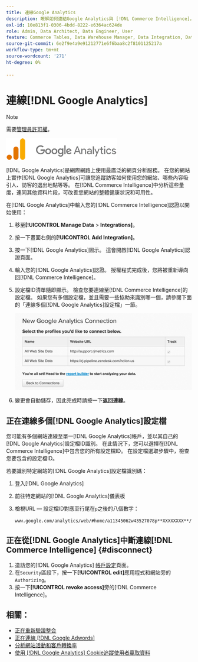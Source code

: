 ```yaml
---
title: 連線Google Analytics
description: 瞭解如何連結Google Analytics與 [!DNL Commerce Intelligence]。
exl-id: 10e813f1-0306-4bdd-8222-e6364ac624de
role: Admin, Data Architect, Data Engineer, User
feature: Commerce Tables, Data Warehouse Manager, Data Integration, Data Import/Export
source-git-commit: 6e2f9e4a9e91212771e6f6baa8c2f8101125217a
workflow-type: tm+mt
source-wordcount: '271'
ht-degree: 0%

---
```


# 連線[!DNL Google Analytics]

>[!NOTE]
>
>需要[管理員許可權](../../../administrator/user-management/user-management.md)。

![](../../../assets/google-analytics-logo.png)

[!DNL Google Analytics]是網際網路上使用最廣泛的網頁分析服務。 在您的網站上實作[!DNL Google Analytics]可讓您追蹤訪客如何使用您的網站、哪些內容吸引人、訪客的退出地點等等。 在[!DNL Commerce Intelligence]中分析這些量度，連同其他資料片段，可改善您網站的整體健康狀況和可用性。

在[!DNL Google Analytics]中輸入您的[!DNL Commerce Intelligence]認證以開始使用：

1. 移至&#x200B;**[!UICONTROL Manage Data** > **Integrations]**。

1. 按一下畫面右側的&#x200B;**[!UICONTROL Add Integration]**。

1. 按一下[!DNL Google Analytics]圖示。 這會開啟[!DNL Google Analytics]認證頁面。

1. 輸入您的[!DNL Google Analytics]認證。 授權程式完成後，您將被重新導向回[!DNL Commerce Intelligence]。

1. 設定檔ID清單隨即顯示。 檢查您要連線至[!DNL Commerce Intelligence]的設定檔。 如果您有多個設定檔，並且需要一些協助來識別哪一個，請參閱下面的「連線多個[!DNL Google Analytics]設定檔」一節。

   ![](../../../assets/list-profile-id.png)<!--{: width="600px"}-->

1. 變更會自動儲存，因此完成時請按一下&#x200B;**返回連線**。

## 正在連線多個[!DNL Google Analytics]設定檔

您可能有多個網站連線至單一[!DNL Google Analytics]帳戶，並以其自己的[!DNL Google Analytics]設定檔ID識別。 在此情況下，您可以選擇在[!DNL Commerce Intelligence]中包含您的所有設定檔ID。 在設定檔選取步驟中，檢查您要包含的設定檔ID。

若要識別特定網站的[!DNL Google Analytics]設定檔識別碼：

1. 登入[!DNL Google Analytics]
1. 前往特定網站的[!DNL Google Analytics]儀表板
1. 檢視URL — 設定檔ID對應至行尾在`p`之後的八個數字：

   `www.google.com/analytics/web/#home/a11345062w43527078p**XXXXXXXX**/`

## 正在從[!DNL Google Analytics]中斷連線[!DNL Commerce Intelligence] {#disconnect}

1. 造訪您的[!DNL Google Analytics] [帳戶設定](https://accounts.google.com/)頁面。
1. 在`Security`區段下，按一下&#x200B;**[!UICONTROL edit]**&#x200B;應用程式和網站旁的`Authorizing`。
1. 按一下&#x200B;**[!UICONTROL revoke access]**&#x200B;旁的[!DNL Commerce Intelligence]。

## 相關：

* [正在重新驗證整合](https://experienceleague.adobe.com/docs/commerce-knowledge-base/kb/how-to/mbi-reauthenticating-integrations.html?lang=zh-Hant)
* [正在連線 [!DNL Google Adwords]](../integrations/google-adwords.md)
* [分析網站活動和客戶轉換率](../../analysis/web-act-cust-conversion.md)
* [使用 [!DNL Google Analytics] Cookie追蹤使用者贏取資料](../../analysis/google-track-user-acq.md)
